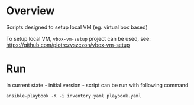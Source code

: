 # Overview

Scripts designed to setup local VM (eg. virtual box based)

To setup local VM, `vbox-vm-setup` project can be used, see: https://github.com/piotrczyszczon/vbox-vm-setup

# Run

In current state - initial version - script can be run with following command

```ansible
ansible-playbook -K -i inventory.yaml playbook.yaml
```